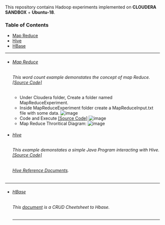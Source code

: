This repository contains Hadoop experiments implemented on **CLOUDERA SANDBOX** + **Ubuntu-18**. </br>

### Table of Contents
- <a href='#map-reduce'>Map Reduce</a> 
- <a href='#hive'>Hive</a>  
- <a href='#hbase'>HBase</a>

<hr>

- ###### [Map Reduce](https://github.com/rahulvaish/Apache-Hadoop/tree/MapReduce)
   ###### This word count example demonstates the concept of map Reduce. [[Source Code]](https://github.com/rahulvaish/Apache-Hadoop/tree/MapReduce) 
  * Under Cloudera folder, Create a folder named MapReduceExperiment. 
  * Inside MapReduceExperiment folder create a MapReduceInput.txt file with some data.
  ![image](https://user-images.githubusercontent.com/689226/54812800-07c8ca80-4cb2-11e9-8fa3-bcaaae651d71.png)
  * Code and Execute [[Source Code]](https://github.com/rahulvaish/Apache-Hadoop/tree/MapReduce) 
  ![image](https://user-images.githubusercontent.com/689226/54812848-20d17b80-4cb2-11e9-85e0-40f87a5d137b.png)
  * Map Reduce Throritical Diagram: 
  ![image](https://user-images.githubusercontent.com/689226/56091205-40cb1800-5ec9-11e9-9956-9456aa8e1adb.png)



- ###### [Hive](https://github.com/rahulvaish/Apache-Hadoop/tree/Hive)
   ###### This example demonstates a simple Java Program interacting with Hive. [[Source Code]](https://github.com/rahulvaish/Apache-Hadoop/tree/Hive)   
   ######  [Hive Reference Documents](https://github.com/rahulvaish/ReferenceDocuments/tree/master/UnderstandingApacheHadoop/Hive).

<hr>

- ###### [HBase](https://github.com/rahulvaish/ReferenceDocuments/tree/master/UnderstandingApacheHadoop/HBase)
   ###### This [document](https://github.com/rahulvaish/ReferenceDocuments/tree/master/UnderstandingApacheHadoop/HBase) is a CRUD Cheetsheet to Hbase.  
   
  <hr>
